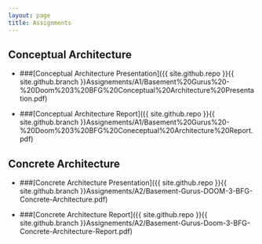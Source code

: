 ```yaml
---
layout: page
title: Assignments
---
```


## Conceptual Architecture

* ###[Conceptual Architecture Presentation]({{ site.github.repo }}{{ site.github.branch }}Assignements/A1/Basement%20Gurus%20-%20Doom%203%20BFG%20Conceptual%20Architecture%20Presentation.pdf)

* ###[Conceptual Architecture Report]({{ site.github.repo }}{{ site.github.branch }}Assignements/A1/Basement%20Gurus%20-%20Doom%203%20BFG%20Coneceptual%20Architecture%20Report.pdf)

## Concrete Architecture

* ###[Concrete Architecture Presentation]({{ site.github.repo }}{{ site.github.branch }}Assignements/A2/Basement-Gurus-DOOM-3-BFG-Concrete-Architecture.pdf)

* ###[Concrete Architecture Report]({{ site.github.repo }}{{ site.github.branch }}Assignements/A2/Basement-Gurus-Doom-3-BFG-Concrete-Architecture-Report.pdf)
